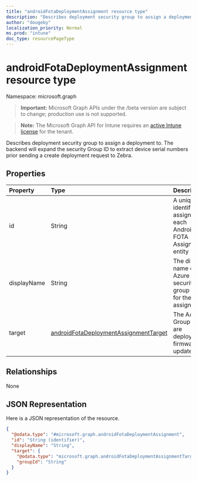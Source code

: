 ```yaml
---
title: "androidFotaDeploymentAssignment resource type"
description: "Describes deployment security group to assign a deployment to. The backend will expand the security Group ID to extract device serial numbers prior sending a create deployment request to Zebra."
author: "dougeby"
localization_priority: Normal
ms.prod: "intune"
doc_type: resourcePageType
---
```


# androidFotaDeploymentAssignment resource type

Namespace: microsoft.graph

> **Important:** Microsoft Graph APIs under the /beta version are subject to change; production use is not supported.

> **Note:** The Microsoft Graph API for Intune requires an [active Intune license](https://go.microsoft.com/fwlink/?linkid=839381) for the tenant.

Describes deployment security group to assign a deployment to. The backend will expand the security Group ID to extract device serial numbers prior sending a create deployment request to Zebra.

## Properties
|Property|Type|Description|
|:---|:---|:---|
|id|String|A unique identifier assigned to each Android FOTA Assignment entity|
|displayName|String|The display name of the Azure AD security group used for the assignment.|
|target|[androidFotaDeploymentAssignmentTarget](../resources/intune-androidfotaservice-androidfotadeploymentassignmenttarget.md)|The AAD Group we are deploying firmware updates to|

## Relationships
None

## JSON Representation
Here is a JSON representation of the resource.
<!-- {
  "blockType": "resource",
  "@odata.type": "microsoft.graph.androidFotaDeploymentAssignment"
}
-->
``` json
{
  "@odata.type": "#microsoft.graph.androidFotaDeploymentAssignment",
  "id": "String (identifier)",
  "displayName": "String",
  "target": {
    "@odata.type": "microsoft.graph.androidFotaDeploymentAssignmentTarget",
    "groupId": "String"
  }
}
```






